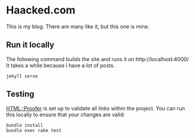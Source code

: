 # Haacked.com

This is my blog. There are many like it, but this one is mine.

## Run it locally

The following command builds the site and runs it on http://localhost:4000/
It takes a while because I have a lot of posts.

```shell
jekyll serve
```

## Testing

[HTML::Proofer](https://github.com/gjtorikian/html-proofer) is set up to validate all links within the project.  You can run this locally to ensure that your changes are valid:

```shell
bundle install
bundle exec rake test
```
